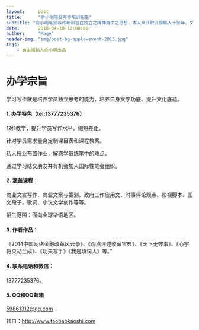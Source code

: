 ```yaml
---
layout:     post
title:      "俞小明笔会写作培训招生"
subtitle: "俞小明笔会写作培训旨在独立之精神自由之思想，本人从业职业撰稿人十余年，文字服务业务涵盖各个领域，具备丰富的从业经验，拥有海量原创写作素材。。"
date:       2018-04-10 12:00:00
author:     "Mage"
header-img: "img/post-bg-apple-event-2015.jpg"
tags:
    - 自由撰稿人俞小明出品
---
```


# 办学宗旨
学习写作就是培养学员独立思考的能力，培养自身文字功底、提升文化底蕴。

#### 1.  办学特色（tel:13777235376）

1对1教学，提升学员写作水平，缩短差距。

针对学员需求量身定制课目表和课程教案。

私人授业布置作业，解惑学员练笔中的难点。

通过学习结交朋友并有机会加入国际性笔会组织。

#### 2.  涵盖课程：

商业文宣写作、商业文案与策划、政府工作应用文、时事评论观点、影视脚本、图文段子，歌词、小说文学创作等等。

招生范围：面向全球华语地区。



#### 3.  作者作品：

《2014中国网络金融改革风云录》、《观点评述收藏宝典》、《天下无弊事》、《心宇将灭胡兰成》、《功夫写手》《我是填词人》等。”

#### 4.  联系电话和微信：

13777235376。

#### 5. QQ和QQ邮箱

59861312@qq.com


转自：http://www.taobaokaoshi.com
